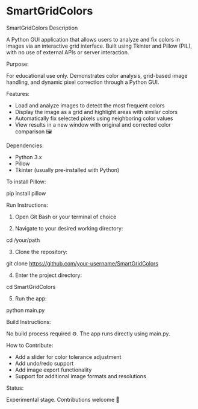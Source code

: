 # SmartGridColors
SmartGridColors Description

A Python GUI application that allows users to analyze and fix colors in images via an interactive grid interface. Built using Tkinter and Pillow (PIL), with no use of external APIs or server interaction.

Purpose:

For educational use only. Demonstrates color analysis, grid-based image handling, and dynamic pixel correction through a Python GUI.

Features:

- Load and analyze images to detect the most frequent colors
- Display the image as a grid and highlight areas with similar colors
- Automatically fix selected pixels using neighboring color values
- View results in a new window with original and corrected color comparison 🖼️

Dependencies:

- Python 3.x
- Pillow
- Tkinter (usually pre-installed with Python)

To install Pillow:

pip install pillow

Run Instructions:

1. Open Git Bash or your terminal of choice

2. Navigate to your desired working directory:

cd /your/path

3. Clone the repository:

git clone https://github.com/your-username/SmartGridColors

4. Enter the project directory:

cd SmartGridColors

5. Run the app:

python main.py

Build Instructions:

No build process required ⚙️. The app runs directly using main.py.

How to Contribute:

- Add a slider for color tolerance adjustment
- Add undo/redo support
- Add image export functionality
- Support for additional image formats and resolutions

Status:

Experimental stage. Contributions welcome 🚀
